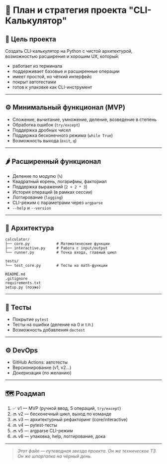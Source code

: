 # 📐 План и стратегия проекта "CLI-Калькулятор"

## 🎯 Цель проекта

Создать CLI-калькулятор на Python с чистой архитектурой, возможностью расширения и хорошим UX, который:

- работает из терминала
- поддерживает базовые и расширенные операции
- имеет простой, но чёткий интерфейс
- покрыт автотестами
- готов к упаковке как CLI-инструмент

---

## ⚙️ Минимальный функционал (MVP)

- Сложение, вычитание, умножение, деление, возведение в степень
- Обработка ошибок (`try/except`)
- Поддержка дробных чисел
- Поддержка бесконечного режима (`while True`)
- Возможность выхода (`exit`, `q`)

---

## 🌶 Расширенный функционал

- Деление по модулю (`%`)
- Квадратный корень, логарифмы, факториал
- Поддержка выражений (`2 + 2 * 3`)
- История операций (в рамках сессии)
- Логгирование (`logging`)
- CLI-режим с параметрами через `argparse`
- `--help` и `--version`

---

## 🧱 Архитектура

```
calculator/
├── core.py            # Математические функции
├── interactive.py     # Работа с input/output
└── runner.py          # Точка входа, главный цикл

tests/
└── test_core.py       # Тесты на math-функции

README.md
.gitignore
requirements.txt
setup.py (позже)
```

---

## 🧪 Тесты

- Покрытие `pytest`
- Тесты на ошибки (деление на 0 и т.п.)
- Возможность добавления `doctest`

---

## ⚙️ DevOps

- GitHub Actions: автотесты
- Версионирование (v1, v2...)
- Докеризация (по желанию)

---

## 🗺 Роадмап

1. ✅ v1 — MVP (ручной ввод, 5 операций, `try/except`)
2. 🔜 v2 — бесконечный цикл, выход по команде
3. 🔜 v3 — архитектурный рефакторинг (core/interactive)
4. 🔜 v4 — pytest-тесты
5. 🔜 v5 — argparse CLI-режим
6. 🔜 v6 — упаковка, help, логгирование, дока

---

> _Этот файл — путеводная звезда проекта. Он же техническое ТЗ. Он же шпаргалка на чёрный день._